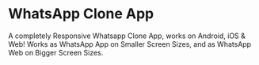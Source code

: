 # WhatsApp Clone App

A completely Responsive Whatsapp Clone App, works on Android, iOS & Web! Works as WhatsApp App on Smaller Screen Sizes, and as WhatsApp Web on Bigger Screen Sizes.
